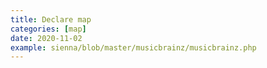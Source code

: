 ```yaml
---
title: Declare map
categories: [map]
date: 2020-11-02
example: sienna/blob/master/musicbrainz/musicbrainz.php
---
```

